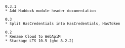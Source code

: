 	0.3.1
	* Add Haddock module header documentation
	
	0.3
	* Split HasCredentials into HasCredentials, HasToken

	0.2
	* Rename Cloud to WebApiM
	* Stackage LTS 10.5 (ghc 8.2.2)
